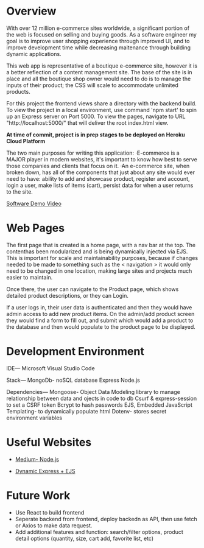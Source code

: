 # Overview

With over 12 million e-commerce sites worldwide, a significant portion of the web is focused on selling and buying goods. As a software engineer my goal is to improve  user shopping experience through improved UI, and to improve development time while decreasing maitenance through building dynamic applications.

This web app is representative of a boutique e-commerce site, however it is a better reflection of a content management site. The base of the site is in place and all the boutique shop owner would need to do is to manage the inputs of their product; the CSS will scale to accommodate unlimited products.

For this project the frontend views share a directory with the backend build. To view the project in a local environment, use command 'npm start' to spin up an Express server on Port 5000. To view the pages, navigate to URL "http://localhost:5000/" that will deliver the root index.html view.

**At time of commit, project is in prep stages to be deployed on Heroku Cloud Platform**

The two main purposes for writing this application: 
·E-commerce is a MAJOR player in modern websites, it's important to know how best to serve those companies and clients that focus on it.
·An e-commerce site, when broken down, has all of the components that just about any site would ever need to have: ability to add and showcase product, register and account, login a user, make lists of items (cart), persist data for when a user returns to the site.  

[Software Demo Video](https://youtu.be/NFoY3HWj7eE)

# Web Pages

The first page that is created is a home page, with a nav bar at the top. The contenthas been modularized and is being dynamically injected via EJS. This is important for scale and maintainability purposes, because if changes needed to be made to something such as the < navigation > it would only need to be changed in one location, making large sites and projects much easier to maintain. 

Once there, the user can navigate to the Product page, which shows detailed product descriptions, or they can Login. 

If a user logs in, their user data is authenticated and then they would have admin access to add new product items. On the admin/add product screen they would find a form to fill out, and submit which would add a product to the database and then would populate to the product page to be displayed. 



# Development Environment
IDE—
 Microsoft Visual Studio Code

Stack—
MongoDb- noSQL database
Express
Node.js

Dependencies—
Mongoose- Object Data Modeling library to manage relationship between data and ojects in code to db
Csurf & express-session to set a CSRF token
Bcrypt to hash passwords
EJS, Embedded JavaScript Templating- to dynamically populate html
Dotenv- stores secret environment variables


# Useful Websites

* [Medium- Node.js](https://levelup.gitconnected.com/render-dynamic-content-in-nodejs-using-templates-a58cae681148)

* [Dynamic Express + EJS](https://ncoughlin.com/posts/express-ejs-render-page-dynamic-content/)

# Future Work

* Use React to build frontend
* Seperate backend from frontend, deploy backedn as API, then use fetch or Axios to make data request.
* Add additional features and function: search/filter options, product detail options (quantity, size, cart add, favorite list, etc)
